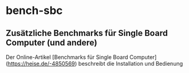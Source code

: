 # bench-sbc
## Zusätzliche Benchmarks für Single Board Computer (und andere)

Der Online-Artikel [Benchmarks für Single Board Computer] (https://heise.de/-4850569) beschreibt die Installation und Bedienung


  
